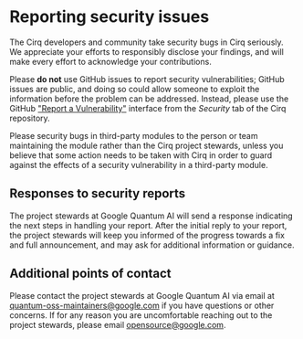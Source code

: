 # Reporting security issues

The Cirq developers and community take security bugs in Cirq seriously. We
appreciate your efforts to responsibly disclose your findings, and will make
every effort to acknowledge your contributions.

Please **do not** use GitHub issues to report security vulnerabilities; GitHub
issues are public, and doing so could allow someone to exploit the information
before the problem can be addressed. Instead, please use the GitHub ["Report
a Vulnerability"](https://github.com/quantumlib/cirq/security/advisories/new)
interface from the _Security_ tab of the Cirq repository.

Please security bugs in third-party modules to the person or team maintaining
the module rather than the Cirq project stewards, unless you believe that some
action needs to be taken with Cirq in order to guard against the effects of a
security vulnerability in a third-party module.

## Responses to security reports

The project stewards at Google Quantum AI will send a response indicating the
next steps in handling your report. After the initial reply to your report, the
project stewards will keep you informed of the progress towards a fix and full
announcement, and may ask for additional information or guidance.

## Additional points of contact

Please contact the project stewards at Google Quantum AI via email at
quantum-oss-maintainers@google.com if you have questions or other concerns. If
for any reason you are uncomfortable reaching out to the project stewards,
please email opensource@google.com.
